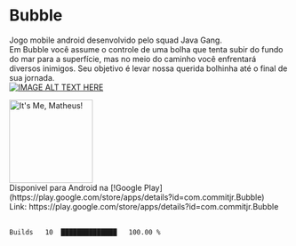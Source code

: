 # Bubble
Jogo mobile android desenvolvido pelo squad Java Gang.
</br>
Em Bubble você assume o controle de uma bolha que tenta subir do fundo do mar para a superfície, mas no meio do caminho você enfrentará diversos inimigos. Seu objetivo é levar nossa querida bolhinha até o final de sua jornada.
<br>
[![IMAGE ALT TEXT HERE](https://img.youtube.com/vi/iF4g7Vii75w/0.jpg)](https://www.youtube.com/watch?v=iF4g7Vii75w)

<a alt="Logo Bubble" href="https://play.google.com/store/apps/details?id=com.commitjr.Bubble">
 <img align="center" height="150" alt="It's Me, Matheus!" src="https://play-lh.googleusercontent.com/_EY60qxLc1KWexQNDVv0HzPAc01F2QgPhJD220PEXU6yqlUP4v1hVv4TSI5x9e0SVSw=w240-h480-rw"/>
</a>
<br>
Disponivel para Android na [!Google Play](https://play.google.com/store/apps/details?id=com.commitjr.Bubble)
<br>
Link: https://play.google.com/store/apps/details?id=com.commitjr.Bubble
<br>
<br>

<!--START_SECTION:waka-->
```text
Builds   10  ██████████████   100.00 % 
```
<!--END_SECTION:waka-->
